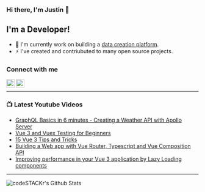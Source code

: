 ### Hi there, I'm Justin 👋

## I'm a Developer!

- 🔭 I'm currently work on building a [data creation platform](https://datatorch.io).
- ⚡ I've created and contriubuted to many open source projects.

### Connect with me

[<img align="left" alt="jsbroks | YouTube" width="22px" src="https://cdn.jsdelivr.net/npm/simple-icons@v3/icons/youtube.svg" />][youtube]
[<img align="left" alt="jsbroks | LinkedIn" width="22px" src="https://cdn.jsdelivr.net/npm/simple-icons@v3/icons/linkedin.svg" />][linkedin]

<br />

---

### 📺 Latest Youtube Videos

<!-- YOUTUBE:START -->
- [GraphQL Basics in 6 minutes - Creating a Weather API with Apollo Server](https://www.youtube.com/watch?v=8l7TxqWI1XA)
- [Vue 3 and Vuex Testing for Beginners](https://www.youtube.com/watch?v=Ys3iivkSh9g)
- [15 Vue 3 Tips and Tricks](https://www.youtube.com/watch?v=iVnn21cAa3M)
- [Building a Web app with Vue Router, Typescript and Vue Composition API](https://www.youtube.com/watch?v=hY7F7U8qDPA)
- [Improving performance in your Vue 3 application by Lazy Loading components](https://www.youtube.com/watch?v=ZgJufqJW_ec)
<!-- YOUTUBE:END -->

---

<img align="center" alt="codeSTACKr's Github Stats" src="https://github-readme-stats.vercel.app/api?username=jsbroks&show_icons=true&hide_border=true" >


[youtube]: https://www.youtube.com/channel/UCro4e-xxAYrgwt5cOccnE0A
[github]: https://www.github.com/jsbroks
[linkedin]: https://www.linkedin.com/in/jsbroks/
